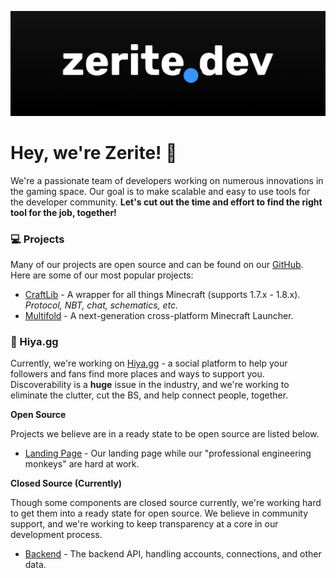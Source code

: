 ![Banner](/assets/branding/banner.png)

# Hey, we're Zerite! 👋

We're a passionate team of developers working on numerous innovations in the gaming space.
Our goal is to make scalable and easy to use tools for the developer community.
**Let's cut out the time and effort to find the right tool for the job, together!**

### 💻 Projects

Many of our projects are open source and can be found on our [GitHub](https://github.com/Zerite).
Here are some of our most popular projects:

* [CraftLib](https://github.com/Zerite/CraftLib) - A wrapper for all things Minecraft (supports 1.7.x - 1.8.x). *Protocol, NBT, chat, schematics, etc.*
* [Multifold](https://github.com/MultifoldLauncher) - A next-generation cross-platform Minecraft Launcher.

### 👋 Hiya.gg

Currently, we're working on [Hiya.gg](https://hiya.gg) - a social platform to help your followers and fans find more places and ways to support you.
Discoverability is a **huge** issue in the industry, and we're working to eliminate the clutter, cut the BS, and help connect people, together.

**Open Source**

Projects we believe are in a ready state to be open source are listed below.

* [Landing Page](https://github.com/Zerite/hiyagg-landing) - Our landing page while our "professional engineering monkeys" are hard at work.

**Closed Source (Currently)**

Though some components are closed source currently, we're working hard to get them into a ready state for open source.
We believe in community support, and we're working to keep transparency at a core in our development process.

* [Backend](https://github.com/Zerite/hiyagg-backend) - The backend API, handling accounts, connections, and other data.